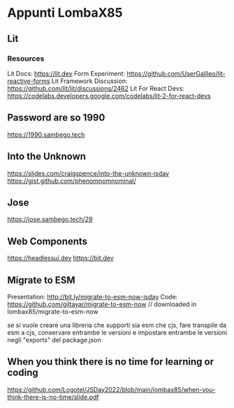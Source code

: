 # Appunti LombaX85

## Lit
### Resources
Lit Docs: https://lit.dev
Form Experiment: https://github.com/UserGalileo/lit-reactive-forms
Lit Framework Discussion: https://github.com/lit/lit/discussions/2462
Lit For React Devs: https://codelabs.developers.google.com/codelabs/lit-2-for-react-devs


## Password are so 1990
https://1990.sambego.tech


## Into the Unknown
https://slides.com/craigspence/into-the-unknown-jsday
https://gist.github.com/phenomnomnominal/

## Jose
https://jose.sambego.tech/29

## Web Components
https://headlessui.dev
https://bit.dev


## Migrate to ESM
Presentation: http://bit.ly/migrate-to-esm-now-jsday
Code: https://github.com/giltayar/migrate-to-esm-now // downloaded in lombax85/migrate-to-esm-now

se si vuole creare una libreria che supporti sia esm che cjs, fare transpile da esm a cjs, conservare entrambe le versioni e impostare entrambe le versioni negli "exports" del package.json

## When you think there is no time for learning or coding
https://github.com/Logotel/JSDay2022/blob/main/lombax85/when-you-think-there-is-no-time/slide.pdf


